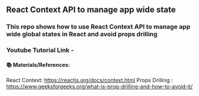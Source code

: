 ## React Context API to manage app wide state

### This repo shows how to use React Context API to manage app wide global states in React and avoid props drilling

### Youtube Tutorial Link -

#### 📚 Materials/References:

React Context: https://reactjs.org/docs/context.html
Props Drilling : https://www.geeksforgeeks.org/what-is-prop-drilling-and-how-to-avoid-it/
